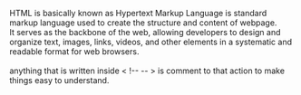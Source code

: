 HTML is basically known as Hypertext Markup Language is standard markup language used to create the structure and content of webpage.<br>
It serves as the backbone of the web, allowing developers to design and organize text, images, links, videos, and other elements in a systematic and readable format for web browsers.</br>
<br> anything that is written inside < !-- -- > is comment to that action to make things easy to understand.</br>